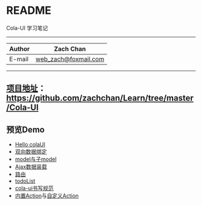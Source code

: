 ﻿README
===========================
Cola-UI 学习笔记 


****
	
|Author|Zach Chan|
|---|---
|E-mail|web_zach@foxmail.com




****

## [项目地址](https://github.com/zachchan/Learn/tree/master/Cola-UI)：https://github.com/zachchan/Learn/tree/master/Cola-UI



## 预览Demo
* [Hello colaUI](http://htmlpreview.github.com/?https://github.com/zachchan/Learn/blob/master/Cola-UI/cola-ui-01.html)
* [双向数据绑定](http://htmlpreview.github.com/?https://github.com/zachchan/Learn/blob/master/Cola-UI/cola-ui-02.html)
* [model与子model](http://htmlpreview.github.com/?https://github.com/zachchan/Learn/blob/master/Cola-UI/cola-ui-03.html)
* [Ajax数据装载](http://htmlpreview.github.com/?https://github.com/zachchan/Learn/blob/master/Cola-UI/cola-ui-04.html)
* [路由](http://htmlpreview.github.com/?https://github.com/zachchan/Learn/blob/master/Cola-UI/cola-ui-05.html)
* [todoList](http://htmlpreview.github.com/?https://github.com/zachchan/Learn/blob/master/Cola-UI/cola-ui-06.html)
* [cola-ui书写规范](https://github.com/zachchan/Learn/blob/master/Cola-UI/cola-ui-07.html)
* [内置Action](http://htmlpreview.github.com/?https://github.com/zachchan/Learn/blob/master/Cola-UI/cola-ui-08.html)与[自定义Action](https://github.com/zachchan/Learn/blob/master/Cola-UI/cola-ui-08.html)
